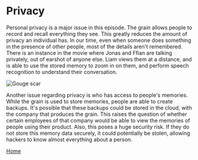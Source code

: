 # Privacy

Personal privacy is a major issue in this episode. The grain allows people to record and recall everything they see. This greatly reduces the amount of privacy an individual has. In our time, even when someone does something in the presence of other people, most of the details aren't remembered. There is an instance in the movie where Jonas and Ffian are talking privately, out of earshot of anyone else. Liam views them at a distance, and is able to use the stored memory to zoom in on them, and perform speech recognition to understand their conversation.

![Gouge scar](Gouge.png)

Another issue regarding privacy is who has access to people's memories. While the grain is used to store memories, people are able to create backups. It's possible that these backups could be stored in the cloud, with the company that produces the grain. This raises the question of whether certain employees of that company would be able to view the memories of people using their product. Also, this poses a huge security risk. If they do not store this memory data securely, it could potentially be stolen, allowing hackers to know almost everything about a person.

[Home](https://saahilclaypool.github.io/blackmirror/)
